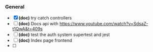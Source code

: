 ### General

- [x] **(doc)** try catch controllers
- [ ] **(doc)** Docs api with https://www.youtube.com/watch?v=SdsaZ-t1QwA&t=409s
- [ ] **(doc)** test the auth system supertest and jest
- [ ] **(doc)** Index page frontend
- [ ] 

